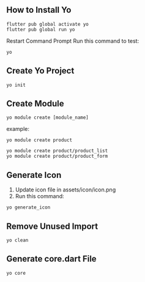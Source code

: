 ## How to Install Yo
```
flutter pub global activate yo
flutter pub global run yo
```

Restart Command Prompt
Run this command to test:
```
yo
``` 

## Create Yo Project
```
yo init
```


## Create Module
```
yo module create [module_name]
```

example:
```
yo module create product
```

```
yo module create product/product_list
yo module create product/product_form
```

## Generate Icon
1. Update icon file in assets/icon/icon.png
2. Run this command:
```
yo generate_icon
```

## Remove Unused Import
```
yo clean
```


## Generate core.dart File
```
yo core
```